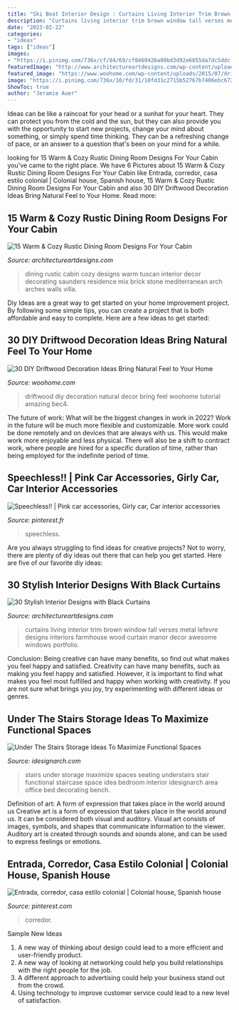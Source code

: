 ```yaml
---
title: "Ski Boat Interior Design : Curtains Living Interior Trim Brown Window Tall Verses Metal Lefevre Designs Interiors Farmhouse Wood Curtain Manor Decor Awesome Windows Portfolio"
description: "Curtains living interior trim brown window tall verses metal lefevre designs interiors farmhouse wood curtain manor decor awesome windows portfolio"
date: "2023-02-22"
categories:
- "ideas"
tags: ["ideas"]
images:
- "https://i.pinimg.com/736x/cf/84/69/cf8469426a09bd3d92e6855da7dc5ddc--pink-cars-beautiful.jpg"
featuredImage: "http://www.architectureartdesigns.com/wp-content/uploads/2014/10/15-Warm-Cozy-Rustic-Dining-Room-Designs-For-Your-Cabin-5-630x883.jpg"
featured_image: "https://www.woohome.com/wp-content/uploads/2015/07/driftwood-home-decor-woohome-5.jpg"
image: "https://i.pinimg.com/736x/10/fd/31/10fd31c2715b52767b7406ebc672f8aa.jpg"
ShowToc: true
author: "Jeramie Auer"
---
```



Ideas can be like a raincoat for your head or a sunhat for your heart. They can protect you from the cold and the sun, but they can also provide you with the opportunity to start new projects, change your mind about something, or simply spend time thinking. They can be a refreshing change of pace, or an answer to a question that's been on your mind for a while.

	

		
looking for 15 Warm &amp; Cozy Rustic Dining Room Designs For Your Cabin you've came to the right place. We have 6 Pictures about 15 Warm &amp; Cozy Rustic Dining Room Designs For Your Cabin like Entrada, corredor, casa estilo colonial | Colonial house, Spanish house, 15 Warm &amp; Cozy Rustic Dining Room Designs For Your Cabin and also 30 DIY Driftwood Decoration Ideas Bring Natural Feel to Your Home. Read more:
		
    
## 15 Warm &amp; Cozy Rustic Dining Room Designs For Your Cabin

<img loading=lazy src="http://www.architectureartdesigns.com/wp-content/uploads/2014/10/15-Warm-Cozy-Rustic-Dining-Room-Designs-For-Your-Cabin-5-630x883.jpg" onerror="this.onerror=null;this.src='https://tse1.mm.bing.net/th?id=OIP.M1k4_ziyyv2si8RB1eDdiwHaKY&amp;pid=15.1';" alt="15 Warm &amp; Cozy Rustic Dining Room Designs For Your Cabin">

_Source: architectureartdesigns.com_

>dining rustic cabin cozy designs warm tuscan interior decor decorating saunders residence mix brick stone mediterranean arch arches walls villa. 

	

Diy Ideas are a great way to get started on your home improvement project. By following some simple tips, you can create a project that is both affordable and easy to complete. Here are a few ideas to get started: 

    
## 30 DIY Driftwood Decoration Ideas Bring Natural Feel To Your Home

<img loading=lazy src="https://www.woohome.com/wp-content/uploads/2015/07/driftwood-home-decor-woohome-5.jpg" onerror="this.onerror=null;this.src='https://tse2.mm.bing.net/th?id=OIP.EkFJ6sUCPei70tbxH2kamAHaLJ&amp;pid=15.1';" alt="30 DIY Driftwood Decoration Ideas Bring Natural Feel to Your Home">

_Source: woohome.com_

>driftwood diy decoration natural decor bring feel woohome tutorial amazing bec4. 

	

The future of work: What will be the biggest changes in work in 2022?
Work in the future will be much more flexible and customizable. More work could be done remotely and on devices that are always with us. This would make work more enjoyable and less physical. There will also be a shift to contract work, where people are hired for a specific duration of time, rather than being employed for the indefinite period of time.

    
## Speechless!! | Pink Car Accessories, Girly Car, Car Interior Accessories

<img loading=lazy src="https://i.pinimg.com/736x/cf/84/69/cf8469426a09bd3d92e6855da7dc5ddc--pink-cars-beautiful.jpg" onerror="this.onerror=null;this.src='https://tse4.mm.bing.net/th?id=OIP.-T9uLO66mmYPZJ-KIwl-QwHaHa&amp;pid=15.1';" alt="Speechless!! | Pink car accessories, Girly car, Car interior accessories">

_Source: pinterest.fr_

>speechless. 

	

Are you always struggling to find ideas for creative projects? Not to worry, there are plenty of diy ideas out there that can help you get started. Here are five of our favorite diy ideas: 

    
## 30 Stylish Interior Designs With Black Curtains

<img loading=lazy src="http://www.architectureartdesigns.com/wp-content/uploads/2013/09/2222.jpg" onerror="this.onerror=null;this.src='https://tse4.mm.bing.net/th?id=OIP.VdxecJV89VoGzuaPbmUD2wHaJ3&amp;pid=15.1';" alt="30 Stylish Interior Designs with Black Curtains">

_Source: architectureartdesigns.com_

>curtains living interior trim brown window tall verses metal lefevre designs interiors farmhouse wood curtain manor decor awesome windows portfolio. 

	

Conclusion: Being creative can have many benefits, so find out what makes you feel happy and satisfied.
Creativity can have many benefits, such as making you feel happy and satisfied. However, it is important to find what makes you feel most fulfilled and happy when working with creativity. If you are not sure what brings you joy, try experimenting with different ideas or genres.

    
## Under The Stairs Storage Ideas To Maximize Functional Spaces

<img loading=lazy src="http://www.idesignarch.com/wp-content/uploads/Under-The-Stairs-Storage-Ideas_7.jpg" onerror="this.onerror=null;this.src='https://tse4.mm.bing.net/th?id=OIP.ZhIgz7FHpc2oy923JNa9VAHaMS&amp;pid=15.1';" alt="Under The Stairs Storage Ideas To Maximize Functional Spaces">

_Source: idesignarch.com_

>stairs under storage maximize spaces seating understairs stair functional staircase space idea bedroom interior idesignarch area office bed decorating bench. 

	

Definition of art: A form of expression that takes place in the world around us
Creative art is a form of expression that takes place in the world around us. It can be considered both visual and auditory. Visual art consists of images, symbols, and shapes that communicate information to the viewer. Auditory art is created through sounds and sounds alone, and can be used to express feelings or emotions.

    
## Entrada, Corredor, Casa Estilo Colonial | Colonial House, Spanish House

<img loading=lazy src="https://i.pinimg.com/736x/10/fd/31/10fd31c2715b52767b7406ebc672f8aa.jpg" onerror="this.onerror=null;this.src='https://tse1.mm.bing.net/th?id=OIP.QIbaUpBOgqkPg07FYNgNJAHaMa&amp;pid=15.1';" alt="Entrada, corredor, casa estilo colonial | Colonial house, Spanish house">

_Source: pinterest.com_

>corredor. 

	

Sample New Ideas
1. A new way of thinking about design could lead to a more efficient and user-friendly product.
2. A new way of looking at networking could help you build relationships with the right people for the job.
3. A different approach to advertising could help your business stand out from the crowd.
4. Using technology to improve customer service could lead to a new level of satisfaction.

